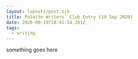 ```yaml
---
layout: layouts/post.njk
title: Palette Writers' Club Entry (19 Sep 2020)
date: 2020-09-19T18:41:54.201Z
tags:
  - writing
---
```

something goes here